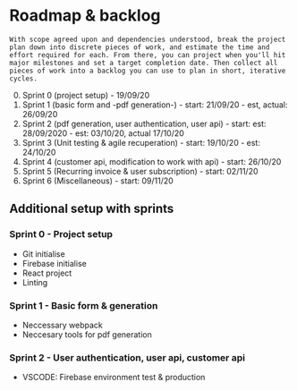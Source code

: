 # Roadmap & backlog
```
With scope agreed upon and dependencies understood, break the project plan down into discrete pieces of work, and estimate the time and effort required for each. From there, you can project when you'll hit major milestones and set a target completion date. Then collect all pieces of work into a backlog you can use to plan in short, iterative cycles.
```
0. Sprint 0 (project setup) - 19/09/20
1. Sprint 1 (basic form and -pdf generation-) - start: 21/09/20 - est, actual: 26/09/20
2. Sprint 2 (pdf generation, user authentication, user api) - start: est: 28/09/2020 - est: 03/10/20, actual 17/10/20
3. Sprint 3 (Unit testing & agile recuperation) - start: 19/10/20 - est: 24/10/20
4. Sprint 4 (customer api, modification to work with api) - start: 26/10/20 
5. Sprint 5 (Recurring invoice & user subscription) - start: 02/11/20
6. Sprint 6 (Miscellaneous) - start: 09/11/20

## Additional setup with sprints
### Sprint 0 - Project setup
- Git initialise
- Firebase initialise
- React project
- Linting 

### Sprint 1 - Basic form & generation
- Neccessary webpack 
- Neccesary tools for pdf generation

### Sprint 2 - User authentication, user api, customer api
- VSCODE: Firebase environment test & production
